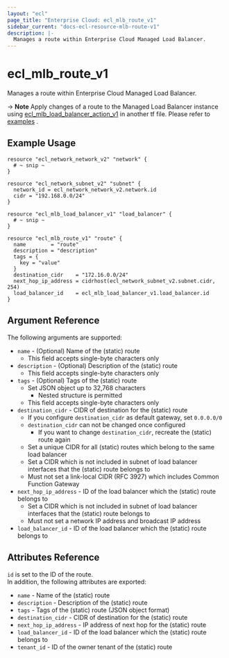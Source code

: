 ```yaml
---
layout: "ecl"
page_title: "Enterprise Cloud: ecl_mlb_route_v1"
sidebar_current: "docs-ecl-resource-mlb-route-v1"
description: |-
  Manages a route within Enterprise Cloud Managed Load Balancer.
---
```


# ecl\_mlb\_route\_v1

Manages a route within Enterprise Cloud Managed Load Balancer.

-> **Note** Apply changes of a route to the Managed Load Balancer instance using [ecl_mlb_load_balancer_action_v1](./mlb_load_balancer_action_v1) in another tf file. Please refer to [examples](https://github.com/nttcom/terraform-provider-ecl/tree/master/examples/managed-load-balancer) .

## Example Usage

```hcl
resource "ecl_network_network_v2" "network" {
  # ~ snip ~
}

resource "ecl_network_subnet_v2" "subnet" {
  network_id = ecl_network_network_v2.network.id
  cidr = "192.168.0.0/24"
}

resource "ecl_mlb_load_balancer_v1" "load_balancer" {
  # ~ snip ~
}

resource "ecl_mlb_route_v1" "route" {
  name        = "route"
  description = "description"
  tags = {
    key = "value"
  }
  destination_cidr    = "172.16.0.0/24"
  next_hop_ip_address = cidrhost(ecl_network_subnet_v2.subnet.cidr, 254)
  load_balancer_id    = ecl_mlb_load_balancer_v1.load_balancer.id
}
```

## Argument Reference

The following arguments are supported:

* `name` - (Optional) Name of the (static) route
    * This field accepts single-byte characters only
* `description` - (Optional) Description of the (static) route
    * This field accepts single-byte characters only
* `tags` - (Optional) Tags of the (static) route
    * Set JSON object up to 32,768 characters
        * Nested structure is permitted
    * This field accepts single-byte characters only
* `destination_cidr` - CIDR of destination for the (static) route
    * If you configure `destination_cidr` as default gateway, set `0.0.0.0/0`
    * `destination_cidr` can not be changed once configured
        * If you want to change `destination_cidr`, recreate the (static) route again
    * Set a unique CIDR for all (static) routes which belong to the same load balancer
    * Set a CIDR which is not included in subnet of load balancer interfaces that the (static) route belongs to
    * Must not set a link-local CIDR (RFC 3927) which includes Common Function Gateway
* `next_hop_ip_address` - ID of the load balancer which the (static) route belongs to
    * Set a CIDR which is not included in subnet of load balancer interfaces that the (static) route belongs to
    * Must not set a network IP address and broadcast IP address
* `load_balancer_id` - ID of the load balancer which the (static) route belongs to

## Attributes Reference

`id` is set to the ID of the route.<br>
In addition, the following attributes are exported:

* `name` - Name of the (static) route
* `description` - Description of the (static) route
* `tags` - Tags of the (static) route (JSON object format)
* `destination_cidr` - CIDR of destination for the (static) route
* `next_hop_ip_address` - IP address of next hop for the (static) route
* `load_balancer_id` - ID of the load balancer which the (static) route belongs to
* `tenant_id` - ID of the owner tenant of the (static) route
